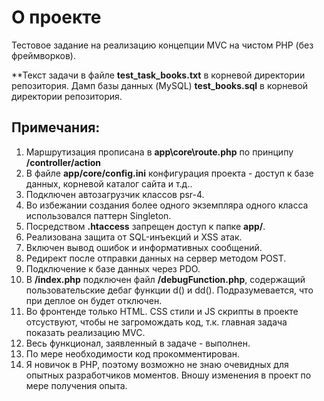 
# О проекте

Тестовое задание на реализацию концепции MVC на чистом PHP (без фреймворков).

**Текст задачи в файле **test_task_books.txt** в корневой директории репозитория.
Дамп базы данных (MySQL) **test_books.sql** в корневой директории репозитория.

## Примечания:
1. Маршрутизация прописана в **app\core\route.php**  по принципу **/controller/action**
2. В файле **app/core/config.ini** конфигурация проекта - доступ к базе данных, корневой каталог сайта и т.д..
3. Подключен автозагрузчик классов psr-4.
4. Во избежании создания более одного экземпляра одного класса использовался паттерн Singleton.
5. Посредством **.htaccess** запрещен доступ к папке **app/**.
6. Реализована защита от SQL-инъекций и XSS атак.
7. Включен вывод ошибок и информативных сообщений.
8. Редирект после отправки данных на сервер методом POST.
9. Подключение к базе данных через PDO.
10. В **/index.php** подключен файл **/debugFunction.php**, содержащий пользовательские дебаг функции d() и dd(). Подразумевается, что при деплое он будет отключен.
11. Во фронтенде только HTML. CSS стили и JS скрипты в проекте отсуствуют, чтобы не загромождать код, т.к. главная задача показать реализацию MVC.
12. Весь функционал, заявленный в задаче - выполнен.
13. По мере необходимости код прокомментирован.
14. Я новичок в PHP, поэтому возможно не знаю очевидных для опытных разработчиков моментов. Вношу изменения в проект по мере получения опыта.